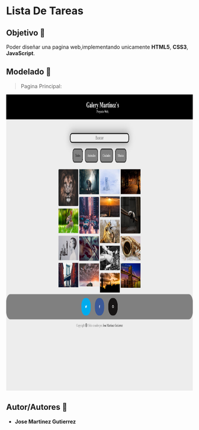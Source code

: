 # Lista De Tareas

## Objetivo :dart:
Poder diseñar una pagina web,implementando unicamente **HTML5**, **CSS3**, **JavaScript**.

## Modelado :memo:
> Pagina Principal:

<img height="800px" width="1000px" src="https://github.com/martinez022jose/Galery-Martinez-s/blob/master/screenShotsReadMe/screen.png"/>

## Autor/Autores :pushpin:
* **Jose Martinez Gutierrez**
